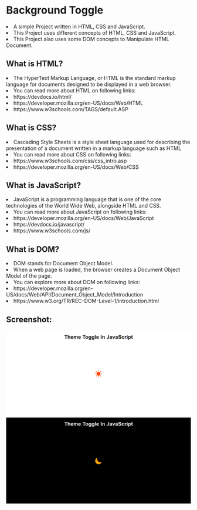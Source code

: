 # Background Toggle
<li> A simple Project written in HTML, CSS and JavaScript.
<li> This Project uses different concepts of HTML, CSS and JavaScript.
<li> This Project also uses some DOM concepts to Manipulate HTML Document.

## What is HTML?
<li> The HyperText Markup Language, or HTML is the standard markup language for documents designed to be displayed in a web browser.
<li> You can read more about HTML on following links:
<li> https://devdocs.io/html/
<li> https://developer.mozilla.org/en-US/docs/Web/HTML
<li> https://www.w3schools.com/TAGS/default.ASP

## What is CSS?
<li> Cascading Style Sheets is a style sheet language used for describing the presentation of a document written in a markup language such as HTML
<li> You can read more about CSS on following links:
<li> https://www.w3schools.com/css/css_intro.asp
<li> https://developer.mozilla.org/en-US/docs/Web/CSS

## What is JavaScript?
<li> JavaScript is a programming language that is one of the core technologies of the World Wide Web, alongside HTML and CSS.
<li> You can read more about JavaScript on following links:
<li> https://developer.mozilla.org/en-US/docs/Web/JavaScript
<li> https://devdocs.io/javascript/
<li> https://www.w3schools.com/js/

## What is DOM?
<li> DOM stands for Document Object Model.
<li> When a web page is loaded, the browser creates a Document Object Model of the page.
<li> You can explore more about DOM on following links:
<li> https://developer.mozilla.org/en-US/docs/Web/API/Document_Object_Model/Introduction
<li> https://www.w3.org/TR/REC-DOM-Level-1/introduction.html

## Screenshot:
<img src="https://github.com/l33t-c0d3r-66/Background-Toggle/blob/master/images/ss1.png" >



<img src="https://github.com/l33t-c0d3r-66/Background-Toggle/blob/master/images/ss2.png" >



